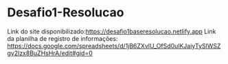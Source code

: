 # Desafio1-Resolucao
Link do site disponibilizado:https://desafio1baseresolucao.netlify.app
Link da planilha de registro de informações: https://docs.google.com/spreadsheets/d/1jB6ZXvlU_OfSd0ulKJaiyTySlWSZgy2lzx8BuZHsHrA/edit#gid=0
